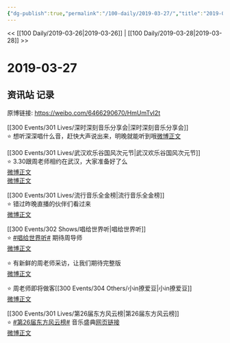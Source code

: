```yaml
---
{"dg-publish":true,"permalink":"/100-daily/2019-03-27/","title":"2019-03-27"}
---
```



<< [[100 Daily/2019-03-26\|2019-03-26]] | [[100 Daily/2019-03-28\|2019-03-28]] >>

# 2019-03-27

## 资讯站 记录

原博链接: https://weibo.com/6466290670/HmUmTvI2t

[[300 Events/301 Lives/深时深刻音乐分享会\|深时深刻音乐分享会]]  
⭐ 想听深深唱什么音，赶快大声说出来，明晚就能听到哦[微博正文](https://m.weibo.cn/6466290670/4354421058692342)

[[300 Events/301 Lives/武汉欢乐谷国风次元节\|武汉欢乐谷国风次元节]]  
⭐ 3.30跟周老师相约在武汉，大家准备好了么  
[微博正文](https://m.weibo.cn/6466290670/4354457758821837)  
[微博正文](https://m.weibo.cn/6466290670/4354516092981873)

[[300 Events/301 Lives/流行音乐全金榜\|流行音乐全金榜]]  
⭐ 错过昨晚直播的伙伴们看过来  
[微博正文](https://m.weibo.cn/6466290670/4354485989977599)

[[300 Events/302 Shows/唱给世界听\|唱给世界听]]  
⭐ [#唱给世界听#](https://s.weibo.com/weibo?q=%23%E5%94%B1%E7%BB%99%E4%B8%96%E7%95%8C%E5%90%AC%23) 期待周导师  
[微博正文](https://m.weibo.cn/6466290670/4354560078143971)

⭐ 有新鲜的周老师采访，让我们期待完整版  
[微博正文](https://m.weibo.cn/6466290670/4354571029201834)

⭐ 周老师即将做客[[300 Events/304 Others/小in撩爱豆\|小in撩爱豆]]  
[微博正文](https://m.weibo.cn/6466290670/4354588959977501)

[[300 Events/301 Lives/第26届东方风云榜\|第26届东方风云榜]]  
⭐ [#第26届东方风云榜#](https://s.weibo.com/weibo?q=%23%E7%AC%AC26%E5%B1%8A%E4%B8%9C%E6%96%B9%E9%A3%8E%E4%BA%91%E6%A6%9C%23) 音乐盛典[网页链接](https://t.cn/EJlrVWT)  
[微博正文](https://m.weibo.cn/6466290670/4354570375671549)
